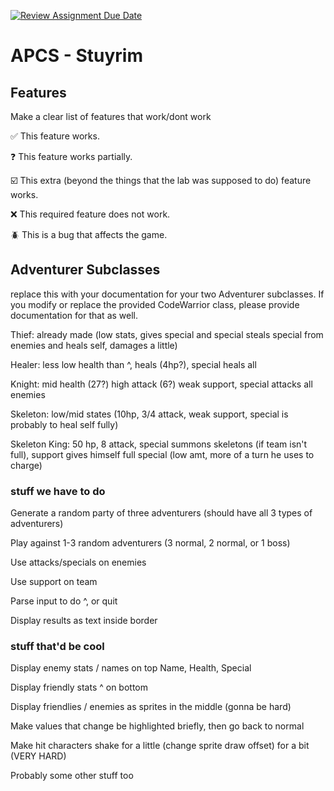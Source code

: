 [![Review Assignment Due Date](https://classroom.github.com/assets/deadline-readme-button-22041afd0340ce965d47ae6ef1cefeee28c7c493a6346c4f15d667ab976d596c.svg)](https://classroom.github.com/a/KprAwj1n)
# APCS - Stuyrim

## Features

Make a clear list of features that work/dont work

:white_check_mark: This feature works.

:question: This feature works partially.

:ballot_box_with_check: This extra (beyond the things that the lab was supposed to do) feature works.

:x: This required feature does not work.

:beetle: This is a bug that affects the game.


## Adventurer Subclasses

replace this with your documentation for your two Adventurer subclasses. If you modify or replace the provided CodeWarrior class, please provide documentation for that as well.

Thief: already made (low stats, gives special and special steals special from enemies and heals self, damages a little)

Healer: less low health than ^, heals (4hp?), special heals all

Knight: mid health (27?) high attack (6?) weak support, special attacks all enemies

Skeleton: low/mid states (10hp, 3/4 attack, weak support, special is probably to heal self fully)

Skeleton King: 50 hp, 8 attack, special summons skeletons (if team isn't full), support gives himself full special (low amt, more of a turn he uses to charge)

### stuff we have to do

Generate a random party of three adventurers (should have all 3 types of adventurers)

Play against 1-3 random adventurers (3 normal, 2 normal, or 1 boss)

Use attacks/specials on enemies

Use support on team

Parse input to do ^, or quit

Display results as text inside border

### stuff that'd be cool

Display enemy stats / names on top Name, Health, Special

Display friendly stats ^ on bottom

Display friendlies / enemies as sprites in the middle (gonna be hard)

Make values that change be highlighted briefly, then go back to normal

Make hit characters shake for a little (change sprite draw offset) for a bit (VERY HARD)

Probably some other stuff too



